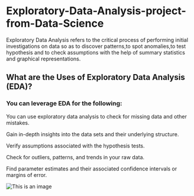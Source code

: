 # Exploratory-Data-Analysis-project-from-Data-Science

Exploratory Data Analysis refers to the critical process of performing initial investigations on data so as to discover patterns,to spot anomalies,to test hypothesis and to check assumptions with the help of summary statistics and graphical representations.

## What are the Uses of Exploratory Data Analysis (EDA)?

### You can leverage EDA for the following:

You can use exploratory data analysis to check for missing data and other mistakes.

Gain in-depth insights into the data sets and their underlying structure.

Verify assumptions associated with the hypothesis tests.

Check for outliers, patterns, and trends in your raw data.

Find parameter estimates and their associated confidence intervals or margins of error.

![This is an image](https://blog.camelot-group.com/wp-content/uploads/2019/03/Picture2.png)
